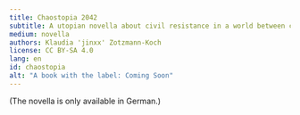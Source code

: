 ```yaml
---
title: Chaostopia 2042
subtitle: A utopian novella about civil resistance in a world between climate catastrophe and the will for positive social change.
medium: novella
authors: Klaudia 'jinxx' Zotzmann-Koch
license: CC BY-SA 4.0
lang: en
id: chaostopia
alt: "A book with the label: Coming Soon"
---
```


(The novella is only available in German.)
